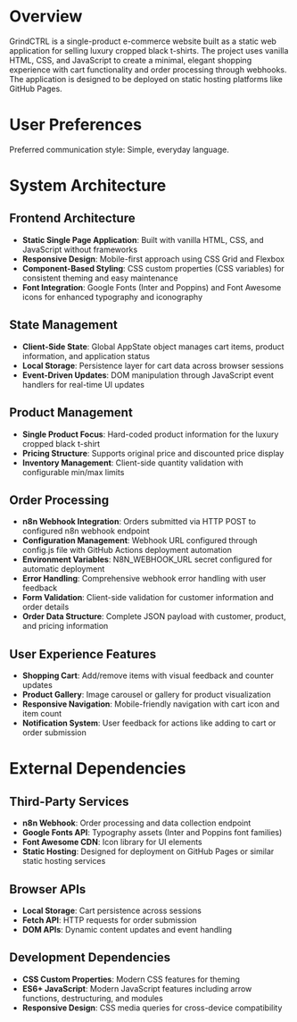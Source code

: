 # Overview

GrindCTRL is a single-product e-commerce website built as a static web application for selling luxury cropped black t-shirts. The project uses vanilla HTML, CSS, and JavaScript to create a minimal, elegant shopping experience with cart functionality and order processing through webhooks. The application is designed to be deployed on static hosting platforms like GitHub Pages.

# User Preferences

Preferred communication style: Simple, everyday language.

# System Architecture

## Frontend Architecture
- **Static Single Page Application**: Built with vanilla HTML, CSS, and JavaScript without frameworks
- **Responsive Design**: Mobile-first approach using CSS Grid and Flexbox
- **Component-Based Styling**: CSS custom properties (CSS variables) for consistent theming and easy maintenance
- **Font Integration**: Google Fonts (Inter and Poppins) and Font Awesome icons for enhanced typography and iconography

## State Management
- **Client-Side State**: Global AppState object manages cart items, product information, and application status
- **Local Storage**: Persistence layer for cart data across browser sessions
- **Event-Driven Updates**: DOM manipulation through JavaScript event handlers for real-time UI updates

## Product Management
- **Single Product Focus**: Hard-coded product information for the luxury cropped black t-shirt
- **Pricing Structure**: Supports original price and discounted price display
- **Inventory Management**: Client-side quantity validation with configurable min/max limits

## Order Processing
- **n8n Webhook Integration**: Orders submitted via HTTP POST to configured n8n webhook endpoint
- **Configuration Management**: Webhook URL configured through config.js file with GitHub Actions deployment automation
- **Environment Variables**: N8N_WEBHOOK_URL secret configured for automatic deployment
- **Error Handling**: Comprehensive webhook error handling with user feedback
- **Form Validation**: Client-side validation for customer information and order details
- **Order Data Structure**: Complete JSON payload with customer, product, and pricing information

## User Experience Features
- **Shopping Cart**: Add/remove items with visual feedback and counter updates
- **Product Gallery**: Image carousel or gallery for product visualization
- **Responsive Navigation**: Mobile-friendly navigation with cart icon and item count
- **Notification System**: User feedback for actions like adding to cart or order submission

# External Dependencies

## Third-Party Services
- **n8n Webhook**: Order processing and data collection endpoint
- **Google Fonts API**: Typography assets (Inter and Poppins font families)
- **Font Awesome CDN**: Icon library for UI elements
- **Static Hosting**: Designed for deployment on GitHub Pages or similar static hosting services

## Browser APIs
- **Local Storage**: Cart persistence across sessions
- **Fetch API**: HTTP requests for order submission
- **DOM APIs**: Dynamic content updates and event handling

## Development Dependencies
- **CSS Custom Properties**: Modern CSS features for theming
- **ES6+ JavaScript**: Modern JavaScript features including arrow functions, destructuring, and modules
- **Responsive Design**: CSS media queries for cross-device compatibility